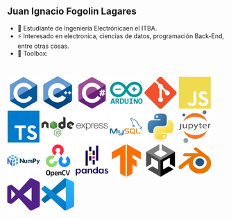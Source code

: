 ## Juan Ignacio Fogolin Lagares

- 🏫 Estudiante de Ingeniería Electrónicaen el ITBA.
- ⚡ Interesado en electronica, ciencias de datos, programación Back-End, entre otras cosas.
- 🧰 Toolbox:
<br>
<p>
<img src=https://github.com/devicons/devicon/blob/master/icons/c/c-original.svg width=75 height=auto>
<img src=https://github.com/devicons/devicon/blob/master/icons/cplusplus/cplusplus-original.svg width=75 height=auto>
<img src=https://github.com/devicons/devicon/blob/master/icons/csharp/csharp-original.svg width=75 height=auto>
<img src=https://github.com/devicons/devicon/blob/master/icons/arduino/arduino-original-wordmark.svg height=75 width=auto>
<img src=https://github.com/devicons/devicon/blob/master/icons/git/git-plain.svg width=75 height=auto>
<img src=https://github.com/devicons/devicon/blob/master/icons/javascript/javascript-plain.svg width=75 height=auto>
<img src=https://github.com/devicons/devicon/blob/master/icons/typescript/typescript-original.svg width=75 height=auto>
<img src=https://github.com/devicons/devicon/blob/master/icons/nodejs/nodejs-original-wordmark.svg width=75 height=auto>
<img src=https://github.com/devicons/devicon/blob/master/icons/express/express-original-wordmark.svg width=75 height=auto>
<img src=https://github.com/devicons/devicon/blob/master/icons/mysql/mysql-original-wordmark.svg width=75 height=auto>
<img src=https://github.com/devicons/devicon/blob/master/icons/python/python-original.svg width=75 height=auto>
<img src=https://github.com/devicons/devicon/blob/master/icons/jupyter/jupyter-original-wordmark.svg width=75 height=auto>
<img src=https://github.com/devicons/devicon/blob/master/icons/numpy/numpy-original-wordmark.svg width=75 height=auto>
<img src=https://github.com/devicons/devicon/blob/master/icons/opencv/opencv-original-wordmark.svg width=75 height=auto>
<img src=https://github.com/devicons/devicon/blob/master/icons/pandas/pandas-original-wordmark.svg width=75 height=auto>
<img src=https://github.com/devicons/devicon/blob/master/icons/tensorflow/tensorflow-original.svg width=75 height=auto>
<img src=https://github.com/devicons/devicon/blob/master/icons/unity/unity-original.svg width=75 height=auto>
<img src=https://github.com/devicons/devicon/blob/master/icons/blender/blender-original.svg width=75 height=auto>
<img src=https://github.com/devicons/devicon/blob/master/icons/visualstudio/visualstudio-plain.svg width=75 height=auto>
<img src=https://github.com/devicons/devicon/blob/master/icons/vscode/vscode-original.svg width=75 height=auto>
</p>

